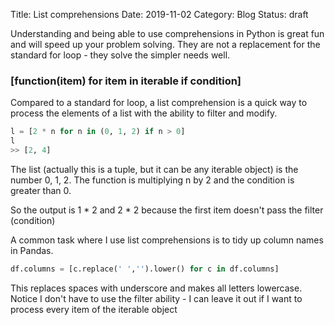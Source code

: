 Title: List comprehensions
Date: 2019-11-02
Category: Blog
Status: draft
 
Understanding and being able to use comprehensions in Python is great fun and will speed up your problem solving. They are not a replacement for the standard for loop - they solve the simpler needs well.
 
 
### [function(item) for item in iterable if condition]
 
 Compared to a standard for loop, a list comprehension is a quick way to process the elements of a list with the ability to filter and modify.
 
```python
l = [2 * n for n in (0, 1, 2) if n > 0]
l
>> [2, 4]
```

The list (actually this is a tuple, but it can be any iterable object) is the number 0, 1, 2. The function is multiplying n by 2 and the condition is greater than 0.

So the output is 1 * 2 and 2 * 2 because the first item doesn't pass the filter (condition)

A common task where I use list comprehensions is to tidy up column names in Pandas.

```python
df.columns = [c.replace(' ','').lower() for c in df.columns]
```

This replaces spaces with underscore and makes all letters lowercase. Notice I don't have to use the filter ability - I can leave it out if I want to process every item of the iterable object